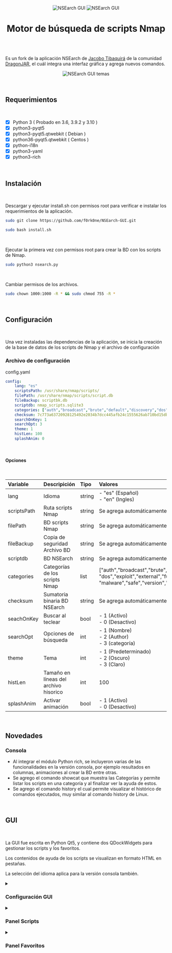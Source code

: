 <p align="center">
    <img title="NSEarch GUI" src="https://user-images.githubusercontent.com/77067446/191133255-f501f351-5f7d-4da5-bf48-7f393456c6ad.gif#gh-light-mode-only"/>     <img title="NSEarch GUI" src="https://user-images.githubusercontent.com/77067446/191135554-410efda7-5348-4d55-a53c-e28cd0d13d7f.gif#gh-dark-mode-only"/>
</p>
<h1 align="center">Motor de búsqueda de scripts Nmap</h1>
<br/>
<br>
<p>Es un fork de la aplicación NSEarch de <a href="https://github.com/jtibaquira/nsearch">Jacobo Tibaquirá</a> de la comunidad <a href="https://www.dragonjar.org">DragonJAR</a>, el cuál integra una interfaz gráfica y agrega nuevos comandos.
</p>
<p align="center">
    <img title="NSEarch GUI temas" src="https://user-images.githubusercontent.com/77067446/191131576-cecee5ca-747a-4bc8-a101-947146268bb7.png"/>
</p>
<br/>
<h2>Requerimientos</h2>
<br/>

- [x] Python 3 ( Probado en 3.6, 3.9.2 y 3.10 )
- [x] python3-pyqt5
- [x] python3-pyqt5.qtwebkit ( Debian )
- [x] python36-pyqt5.qtwebkit ( Centos )
- [x] python-i18n
- [x] python3-yaml
- [x] python3-rich

<br/>
<h2>Instalación</h2>
<br/>
<p>Descargar y ejecutar install.sh con permisos root para verificar e instalar los requerimientos de la aplicación.</p>   

```bash
sudo git clone https://github.com/f0rk0ne/NSEarch-GUI.git 
```

```bash
sudo bash install.sh
```

<br>
<p>Ejecutar la primera vez con permisos root para crear la BD con los scripts de Nmap.</p>

```bash
sudo python3 nsearch.py
```

<br>
<p>Cambiar permisos de los archivos.</p>

```bash
sudo chown 1000:1000 -R * && sudo chmod 755 -R *
```

<br>
<h2>Configuración</h2>
<br/>
    <p>Una vez instaladas las dependencias de la aplicación, se inicia la creación de la base de datos de los scripts de Nmap y el archivo de configuración</p>
    <h3>Archivo de configuración</h3>
    <p>config.yaml</p>
    
```yaml
config:    
    lang: "es"
    scriptsPath: /usr/share/nmap/scripts/
    filePath: /usr/share/nmap/scripts/script.db
    fileBackup: scriptbk.db
    scriptdb: nmap_scripts.sqlite3
    categories: ["auth","broadcast","brute","default","discovery","dos","exploit","external","fuzzer","intrusive","malware","safe","version","vuln"]
    checksum: 7c773a63720928125492e2034b7dcc445afb24c1555626ab710bd15db7bf82a3
    searchOnKey: 1
    searchOpt: 3
    theme: 1
    histLen: 100
    splashAnim: 0
```
<br>
<h4>Opciones</h4>
<br>

Variable | Descripición | Tipo | Valores
 :----- | :---------- | :---- | :-------------
lang | Idioma | string | - "es" (Español)<br>- "en" (Ingles)
scriptsPath | Ruta scripts Nmap | string | Se agrega automáticamente
filePath | BD scripts Nmap | string | Se agrega automáticamente
fileBackup | Copia de seguridad Archivo BD | string | Se agrega automáticamente
scriptdb | BD NSEarch | string | Se agrega automáticamente
categories | Categorías de los scripts Nmap | list | ["auth","broadcast","brute","default","discovery",<br>"dos","exploit","external","fuzzer","intrusive",<br>"malware","safe","version","vuln"]
checksum | Sumatoria binaria BD NSEarch | string | Se agrega automáticamente
seachOnKey | Buscar al teclear | bool | - 1 (Activo)<br>- 0 (Desactivo)
searchOpt | Opciones de búsqueda | int |- 1 (Nombre)<br>- 2 (Author)<br>- 3 (categoría)
theme | Tema | int | - 1 (Predeterminado)<br>- 2 (Oscuro)<br>- 3 (Claro)
histLen | Tamaño en líneas del archivo hisorico | int | 100
splashAnim | Activar animación | bool | - 1 (Activo)<br>- 0 (Desactivo)

<br>
<h2>Novedades</h2>
<h3>Consola</h3>

- Al integrar el módulo Python rich, se incluyeron varias de las funcionalidades en la versión consola, por ejemplo resultados en columnas, animaciones al crear la BD entre otras.
- Se agrego el comando showcat que muestra las Categorías y permite listar los scripts en una categoría y al finalizar ver la ayuda de estos.
- Se agrego el comando history el cual permite visualizar el histórico de comandos ejecutados, muy similar al comando history de Linux.

<br>
<h2>GUI</h2>
<br>
<p>La GUI fue escrita en Python Qt5, y contiene dos QDockWidgets para gestionar los scripts y los favoritos.</p>
<p>Los contenidos de ayuda de los scripts se visualizan en formato HTML en pestañas.</p>
<p>La selección del idioma aplica para la versión consola también.</p>

<details>
    <summary><h3>Configuración GUI</h3></summary>
    <br>
    <p>Permite establecer las opciones de la interfaz.</p>
    <br>
    <p align="center">
        <img title="NSEarch GUI - Configuración" src="https://user-images.githubusercontent.com/77067446/191139252-62ca128e-ab78-4497-b3d0-868eacf197f8.png#gh-light-mode-only"/>
        <img title="NSEarch GUI - Configuración" src="https://user-images.githubusercontent.com/77067446/191139255-0868c0ac-f8a2-4839-bfe3-84e82aaada8b.png#gh-dark-mode-only"/>
    </p>    
</details>

<details>
    <summary><h3>Panel Scripts</h3></summary>
    <br>
    <p>Permite gestionar los scripts NSE.</p>
    <br>
    <p align="center">
        <img title="NSEarch panel scripts" src="https://user-images.githubusercontent.com/77067446/191142595-77ad4afe-960d-4ea9-b5de-c6927bc500f7.png#gh-light-mode-only"/>
        <img title="NSEarch panel scripts" src="https://user-images.githubusercontent.com/77067446/191142598-73e286d9-d56f-4842-9a68-f9c817f85a09.png#gh-dark-mode-only"/>
    </p>
    <h4>Agregar script a favoritos</h4>
    <br>
    <p>Permite agregar un script a favoritos con un ranking.</p>
    <p align="center">        
        <img title="NSEarch Agregar script a favoritos" src="https://user-images.githubusercontent.com/77067446/191145998-9ad9d69a-f691-4145-972a-0eff4a23a9b0.png#gh-light-mode-only"/>
        <img title="NSEarch Agregar script a favoritos" src="https://user-images.githubusercontent.com/77067446/191145255-ce32737a-9a71-49b1-86de-d076ccf9c3b4.png#gh-dark-mode-only"/>
    </p>
</details>

<details>
    <summary><h3>Panel Favoritos</h3></summary>
    <br>
    <p>Permite gestionar los scripts favoritos.</p>
    <p align="center">    
       <img title="NSEarch panel favoritos" src="https://user-images.githubusercontent.com/77067446/189177066-dc39edbe-cd3f-42e0-9d59-e9c4869fd501.png"/>   
    </p>
    <h4>Actualizar favoritos</h4>
    <p>Permite actualizar el ranking de un script favorito.</p>
    <p align="center">
        <img title="NSEarch actualizar favorito" src="https://user-images.githubusercontent.com/77067446/189179248-5805f7c4-23e9-45e8-8b51-6c8062feaa9f.png"/>    
    </p>
</details>
